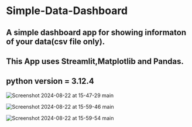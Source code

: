 # Simple-Data-Dashboard

## A simple dashboard app for showing informaton of your data(csv file only).
## This App uses Streamlit,Matplotlib and Pandas.
## python version = 3.12.4 

![Screenshot 2024-08-22 at 15-47-29 main](https://github.com/user-attachments/assets/469e5de1-0a7e-4ed6-9088-edfe3d60c717)

![Screenshot 2024-08-22 at 15-59-46 main](https://github.com/user-attachments/assets/f162ec40-4bd5-4607-89c6-5a460a7eb316)

![Screenshot 2024-08-22 at 15-59-54 main](https://github.com/user-attachments/assets/c349e759-6207-4dad-a045-6041f99b989f)
